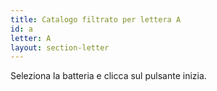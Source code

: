 ```yaml
---
title: Catalogo filtrato per lettera A
id: a
letter: A
layout: section-letter
---
```

Seleziona la batteria e clicca sul pulsante inizia.